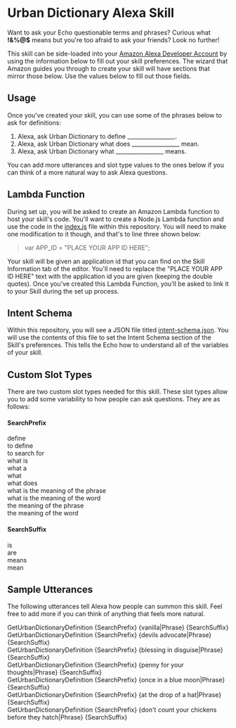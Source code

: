 # Urban Dictionary Alexa Skill

Want to ask your Echo questionable terms and phrases? Curious what **!&%@$** means but you're too afraid to ask your friends? Look no further!

This skill can be side-loaded into your [Amazon Alexa Developer Account](https://developer.amazon.com/) by using the information below to fill out your skill preferences. The wizard that Amazon guides you through to create your skill will have sections that mirror those below. Use the values below to fill out those fields.

## Usage
Once you've created your skill, you can use some of the phrases below to ask for definitions:

1. Alexa, ask Urban Dictionary to define _________________.
2. Alexa, ask Urban Dictionary what does _________________ mean.
3. Alexa, ask Urban Dictionary what _________________ means.

You can add more utterances and slot type values to the ones below if you can think of a more natural way to ask Alexa questions.

## Lambda Function
During set up, you will be asked to create an Amazon Lambda function to host your skill's code. You'll want to create a Node.js Lambda function and use the code in the [index.js](https://github.com/jamesmillerio/Urban-Dictionary-Alexa-Skill/blob/master/index.js) file within this repository. You will need to make one modification to it though, and that's to line three shown below:

> var APP_ID = "PLACE YOUR APP ID HERE";

Your skill will be given an application id that you can find on the Skill Information tab of the editor. You'll need to replace the "PLACE YOUR APP ID HERE" text with the application id you are given (keeping the double quotes). Once you've created this Lambda Function, you'll be asked to link it to your Skill during the set up process.

## Intent Schema
Within this repository, you will see a JSON file titled [intent-schema.json](https://github.com/jamesmillerio/Urban-Dictionary-Alexa-Skill/blob/master/intent-schema.json). You will use the contents of this file to set the Intent Schema section of the Skill's preferences. This tells the Echo how to understand all of the variables of your skill.

## Custom Slot Types
There are two custom slot types needed for this skill. These slot types allow you to add some variability to how people can ask questions. They are as follows:

#### SearchPrefix
define  
to define  
to search for  
what is  
what a  
what  
what does  
what is the meaning of the phrase  
what is the meaning of the word  
the meaning of the phrase  
the meaning of the word  

#### SearchSuffix
is  
are  
means  
mean  

## Sample Utterances
The following utterances tell Alexa how people can summon this skill. Feel free to add more if you can think of anything that feels more natural.

GetUrbanDictionaryDefinition {SearchPrefix} {vanilla|Phrase} {SearchSuffix}  
GetUrbanDictionaryDefinition {SearchPrefix} {devils advocate|Phrase} {SearchSuffix}  
GetUrbanDictionaryDefinition {SearchPrefix} {blessing in disguise|Phrase} {SearchSuffix}  
GetUrbanDictionaryDefinition {SearchPrefix} {penny for your thoughts|Phrase} {SearchSuffix}  
GetUrbanDictionaryDefinition {SearchPrefix} {once in a blue moon|Phrase} {SearchSuffix}  
GetUrbanDictionaryDefinition {SearchPrefix} {at the drop of a hat|Phrase} {SearchSuffix}  
GetUrbanDictionaryDefinition {SearchPrefix} {don't count your chickens before they hatch|Phrase} {SearchSuffix}  
